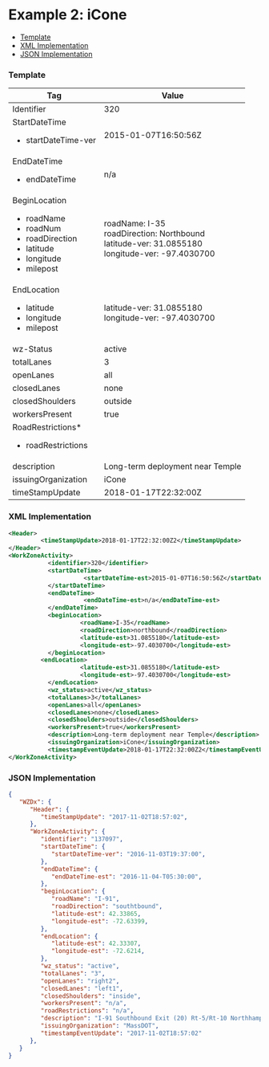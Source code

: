 # Example 2: iCone
- [Template](#template)
- [XML Implementation](#xml-implementation)
- [JSON Implementation](#json-implementation)

### Template
Tag | Value
--- | -----
Identifier | 320
StartDateTime<ul><li>startDateTime-ver</li></ul> | 2015-01-07T16:50:56Z
EndDateTime<ul><li>endDateTime</li></ul> | n/a
BeginLocation<ul><li>roadName</li><li>roadNum</li><li>roadDirection</li><li>latitude</li><li>longitude</li><li>milepost</li></ul> | roadName: I-35<br>roadDirection: Northbound<br>latitude-ver: 31.0855180<br>longitude-ver: -97.4030700
EndLocation<ul><li>latitude</li><li>longitude</li><li>milepost</li></ul> | latitude-ver: 31.0855180<br>longitude-ver: -97.4030700
wz-Status | active
totalLanes | 3
openLanes | all
closedLanes | none
closedShoulders | outside
workersPresent | true
RoadRestrictions*<ul><li>roadRestrictions</li></ul> |
description | Long-term deployment near Temple
issuingOrganization | iCone
timeStampUpdate | 2018-01-17T22:32:00Z

### XML Implementation
```xml
<Header>
         <timeStampUpdate>2018-01-17T22:32:00Z2</timeStampUpdate>
</Header>
<WorkZoneActivity>
	       <identifier>320</identifier>
	       <startDateTime>
		             <startDateTime-est>2015-01-07T16:50:56Z</startDateTime-est>
	       </startDateTime>
	       <endDateTime>
		             <endDateTime-est>n/a</endDateTime-est>
	       </endDateTime>
	       <beginLocation>
		            <roadName>I-35</roadName>
		            <roadDirection>northbound</roadDirection>
		            <latitude-est>31.0855180</latitude-est>
		            <longitude-est>-97.4030700</longitude-est>
	       </beginLocation>
         <endLocation>
		            <latitude-est>31.0855180</latitude-est>
		            <longitude-est>-97.4030700</longitude-est>
	       </endLocation>
	       <wz_status>active</wz_status>
	       <totalLanes>3</totalLanes>
	       <openLanes>all</openLanes>
	       <closedLanes>none</closedLanes>
	       <closedShoulders>outside</closedShoulders>
	       <workersPresent>true</workersPresent>
	       <description>Long-term deployment near Temple</description>
	       <issuingOrganization>iCone</issuingOrganization>
	       <timestampEventUpdate>2018-01-17T22:32:00Z2</timestampEventUpdate>
</WorkZoneActivity>
```
### JSON Implementation
```json
{
   "WZDx": {
      "Header": {
         "timeStampUpdate": "2017-11-02T18:57:02",
      },
      "WorkZoneActivity": {
         "identifier": "137097",
         "startDateTime": {
            "startDateTime-ver": "2016-11-03T19:37:00",
         },
         "endDateTime": {
            "endDateTime-est": "2016-11-04-T05:30:00",
         },
         "beginLocation": {
            "roadName": "I-91",
            "roadDirection": "southtbound",
            "latitude-est": 42.33865,
            "longitude-est": -72.63399,
         },
         "endLocation": {
            "latitude-est": 42.33307,
            "longitude-est": -72.6214,
         },
         "wz_status": "active",
         "totalLanes": "3",
         "openLanes": "right2",
         "closedLanes": "left1",
         "closedShoulders": "inside",
         "workersPresent": "n/a",
         "roadRestrictions": "n/a",
         "description": "I-91 Southbound Exit (20) Rt-5/Rt-10 Northhampton Hadley to Exit (19) Rt-9",
         "issuingOrganization": "MassDOT",
         "timestampEventUpdate": "2017-11-02T18:57:02"
      },
   }
}
```
